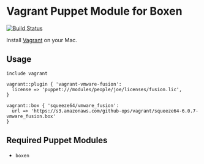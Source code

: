 # Vagrant Puppet Module for Boxen

[![Build Status](https://travis-ci.org/boxen/puppet-vagrant.png?branch=master)](https://travis-ci.org/boxen/puppet-vagrant)

Install [Vagrant](http://www.vagrantup.com/) on your Mac.

## Usage

```puppet
include vagrant

vagrant::plugin { 'vagrant-vmware-fusion':
  license => 'puppet:///modules/people/joe/licenses/fusion.lic',
}

vagrant::box { 'squeeze64/vmware_fusion':
  url => 'https://s3.amazonaws.com/github-ops/vagrant/squeeze64-6.0.7-vmware_fusion.box'
}
```

## Required Puppet Modules

* `boxen`
